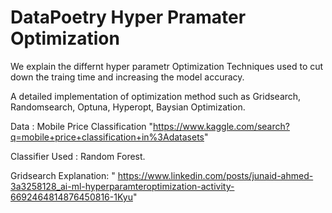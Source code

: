 # DataPoetry Hyper Pramater Optimization

We explain the differnt hyper parametr Optimization Techniques used to cut down the traing time and increasing the model accuracy.

A detailed implementation of optimization method such as Gridsearch, Randomsearch, Optuna, Hyperopt, Baysian Optimization.

Data : Mobile Price Classification "https://www.kaggle.com/search?q=mobile+price+classification+in%3Adatasets"

Classifier Used : Random Forest.

Gridsearch Explanation: " https://www.linkedin.com/posts/junaid-ahmed-3a3258128_ai-ml-hyperparamteroptimization-activity-6692464814876450816-1Kyu"
